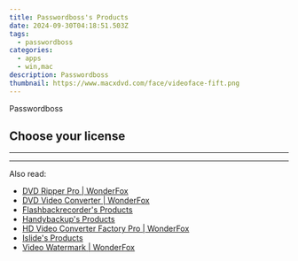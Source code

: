 ```yaml
---
title: Passwordboss's Products
date: 2024-09-30T04:18:51.503Z
tags: 
  - passwordboss
categories: 
  - apps
  - win,mac
description: Passwordboss
thumbnail: https://www.macxdvd.com/face/videoface-fift.png
---
```


Passwordboss

<!--__INIT__BEGIN__TAG__PRODUCTS__LIST__-->
<!--__INIT__END__TAG__PRODUCTS__LIST__-->

<!--__INIT__BEGIN__TAG__FEED_PRODUCTS__LIST__-->

## Choose your license

<div class="home-content-container">
  <ul class="home-article-list">
  </ul>
</div>

<hr>
<!--__INIT__END__TAG__FEED_PRODUCTS__LIST__-->

<hr>

<ins class="adsbygoogle"
      style="display:block"
      data-ad-client="ca-pub-7571918770474297"
      data-ad-slot="8358498916"
      data-ad-format="auto"
      data-full-width-responsive="true"></ins>

<span class="atpl-alsoreadstyle">Also read:</span>
<div><ul>
<li><a href="https://tools.techidaily.com/videoconverterfactory/dvd-ripper/"><u>DVD Ripper Pro | WonderFox</u></a></li>
<li><a href="https://tools.techidaily.com/videoconverterfactory/dvd-video-converter/"><u>DVD Video Converter | WonderFox</u></a></li>
<li><a href="https://tools.techidaily.com/flashbackrecorder/products/"><u>Flashbackrecorder's Products</u></a></li>
<li><a href="https://tools.techidaily.com/handybackup/products/"><u>Handybackup's Products</u></a></li>
<li><a href="https://tools.techidaily.com/videoconverterfactory/hd-video-converter/"><u>HD Video Converter Factory Pro | WonderFox</u></a></li>
<li><a href="https://tools.techidaily.com/islide/products/"><u>Islide's Products</u></a></li>
<li><a href="https://tools.techidaily.com/videoconverterfactory/video-watermark/"><u>Video Watermark | WonderFox</u></a></li>
</ul></div>

